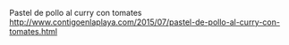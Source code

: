 Pastel de pollo al curry con tomates	http://www.contigoenlaplaya.com/2015/07/pastel-de-pollo-al-curry-con-tomates.html
